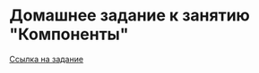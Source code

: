 # Домашнее задание к занятию "Компоненты"

[Ссылка на задание](https://github.com/netology-code/ra16-homeworks/tree/ra-51/components)